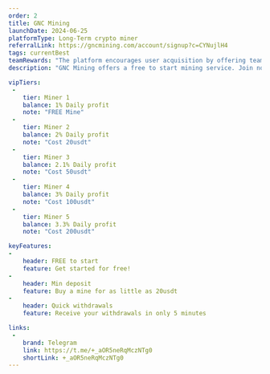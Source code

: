 ```yaml
---
order: 2
title: GNC Mining
launchDate: 2024-06-25
platformType: Long-Term crypto miner
referralLink: https://gncmining.com/account/signup?c=CYNujlH4
tags: currentBest
teamRewards: "The platform encourages user acquisition by offering team commissions and referral rewards. More information is accessible on the official website."
description: "GNC Mining offers a free to start mining service. Join now to get a free mining machine worth 10USDT on sign up."

vipTiers:
 - 
    tier: Miner 1
    balance: 1% Daily profit
    note: "FREE Mine"
 - 
    tier: Miner 2
    balance: 2% Daily profit
    note: "Cost 20usdt"
 - 
    tier: Miner 3
    balance: 2.1% Daily profit
    note: "Cost 50usdt"
 - 
    tier: Miner 4
    balance: 3% Daily profit
    note: "Cost 100usdt"
 - 
    tier: Miner 5
    balance: 3.3% Daily profit
    note: "Cost 200usdt"

keyFeatures:
-
    header: FREE to start
    feature: Get started for free!
-
    header: Min deposit
    feature: Buy a mine for as little as 20usdt
-
    header: Quick withdrawals
    feature: Receive your withdrawals in only 5 minutes

links:
 - 
    brand: Telegram
    link: https://t.me/+_aOR5neRqMczNTg0 
    shortLink: +_aOR5neRqMczNTg0 
---
```

